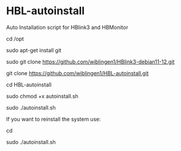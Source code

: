 # HBL-autoinstall
Auto Installation script for HBlink3 and HBMonitor


cd /opt

sudo apt-get install git

sudo git clone https://github.com/wiblingen1/HBlink3-debian11-12.git

git clone https://github.com/wiblingen1/HBL-autoinstall.git

cd HBL-autoinstall

sudo chmod +x autoinstall.sh

sudo ./autoinstall.sh

If you want to reinstall the system use:

cd

sudo ./autoinstall.sh


